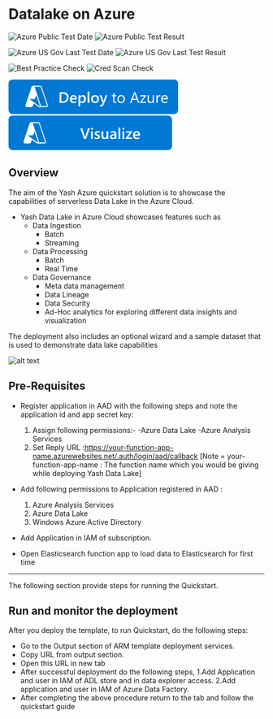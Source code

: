 # Datalake on Azure

![Azure Public Test Date](https://azurequickstartsservice.blob.core.windows.net/badges/quickstarts/microsoft.datalakestore/yash-datalake/PublicLastTestDate.svg)
![Azure Public Test Result](https://azurequickstartsservice.blob.core.windows.net/badges/quickstarts/microsoft.datalakestore/yash-datalake/PublicDeployment.svg)

![Azure US Gov Last Test Date](https://azurequickstartsservice.blob.core.windows.net/badges/quickstarts/microsoft.datalakestore/yash-datalake/FairfaxLastTestDate.svg)
![Azure US Gov Last Test Result](https://azurequickstartsservice.blob.core.windows.net/badges/quickstarts/microsoft.datalakestore/yash-datalake/FairfaxDeployment.svg)

![Best Practice Check](https://azurequickstartsservice.blob.core.windows.net/badges/quickstarts/microsoft.datalakestore/yash-datalake/BestPracticeResult.svg)
![Cred Scan Check](https://azurequickstartsservice.blob.core.windows.net/badges/quickstarts/microsoft.datalakestore/yash-datalake/CredScanResult.svg)

[![Deploy To Azure](https://raw.githubusercontent.com/Azure/azure-quickstart-templates/master/1-CONTRIBUTION-GUIDE/images/deploytoazure.svg?sanitize=true)](https://portal.azure.com/#create/Microsoft.Template/uri/https%3A%2F%2Fraw.githubusercontent.com%2FAzure%2Fazure-quickstart-templates%2Fmaster%2Fquickstarts%2Fmicrosoft.datalakestore%2Fyash-datalake%2Fazuredeploy.json)  [![Visualize](https://raw.githubusercontent.com/Azure/azure-quickstart-templates/master/1-CONTRIBUTION-GUIDE/images/visualizebutton.svg?sanitize=true)](http://armviz.io/#/?load=https%3A%2F%2Fraw.githubusercontent.com%2FAzure%2Fazure-quickstart-templates%2Fmaster%2Fquickstarts%2Fmicrosoft.datalakestore%2Fyash-datalake%2Fazuredeploy.json)

## Overview

The aim of the Yash Azure quickstart solution is to showcase the capabilities of serverless Data Lake in the Azure Cloud.

- Yash Data Lake in Azure Cloud showcases features such as
  - Data Ingestion
    - Batch
    - Streaming
  - Data Processing
    - Batch
    - Real Time
  - Data Governance
    - Meta data management
    - Data Lineage
    - Data Security
    - Ad-Hoc analytics for exploring different data insights and visualization

The deployment also includes an optional wizard and a sample dataset that is used to demonstrate data lake capabilities

![alt text](https://raw.githubusercontent.com/ajos1993/YASH-Azure-DataLake-Quickstart/master/scripts/images/Architecture.png)

## Pre-Requisites

- Register application in AAD with the following steps and note the application id and app secret key:
  1. Assign following permissions:-
    -Azure Data Lake
    -Azure Analysis Services
  2. Set Reply URL :https://your-function-app-name.azurewebsites.net/.auth/login/aad/callback
    [Note = your-function-app-name : The function name which you would be giving while deploying Yash Data Lake]
- Add following permissions to Application registered in AAD :
  1. Azure Analysis Services
  2. Azure Data Lake
  3. Windows Azure Active Directory

- Add Application in IAM of subscription.

- Open Elasticsearch function app to load data to Elasticsearch for first time

--------------------------------------------------------------------------
The following section provide steps for running the Quickstart.

## Run and monitor the deployment

After you deploy the template, to run Quickstart, do the following steps:

- Go to the Output section of ARM template deployment services.
- Copy URL from output section.
- Open this URL in new tab
- After successful deployment do the following steps,
  1.Add Application and user in IAM of ADL store and in data explorer access.
  2.Add application and user in IAM of Azure Data Factory.
- After completing the above procedure return to the tab and follow the quickstart guide
